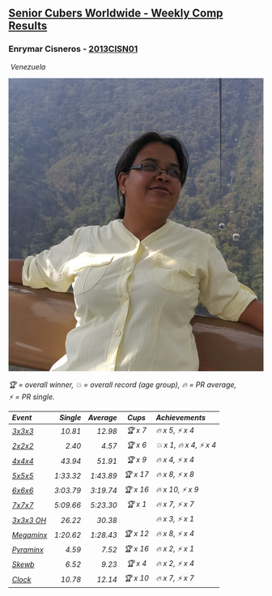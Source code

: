 <style>table {white-space: nowrap;}</style>
<link rel="stylesheet" type="text/css" href="/scw-comp/css/flags.css" />

## [Senior Cubers Worldwide - Weekly Comp Results](/scw-comp/results/)
### Enrymar Cisneros - [2013CISN01](https://www.worldcubeassociation.org/persons/2013CISN01)

<i class="flag flag-VE" />&nbsp;Venezuela

![Enrymar Cisneros](1530205432.jpg)

<span style="white-space: nowrap;">🏆 = overall winner</span>, <span style="white-space: nowrap;">💥 = overall record (age group)</span>, <span style="white-space: nowrap;">🔥 = PR average</span>, <span style="white-space: nowrap;">⚡ = PR single</span>.

| Event | Single | Average | Cups | Achievements|
| :-- | --: | --: | :--: | :-- |
| [3x3x3](333.md) | 10.81 | 12.98 | 🏆 x 7 | 🔥 x 5, ⚡ x 4 |
| [2x2x2](222.md) | 2.40 | 4.57 | 🏆 x 6 | 💥 x 1, 🔥 x 4, ⚡ x 4 |
| [4x4x4](444.md) | 43.94 | 51.91 | 🏆 x 9 | 🔥 x 4, ⚡ x 4 |
| [5x5x5](555.md) | 1:33.32 | 1:43.89 | 🏆 x 17 | 🔥 x 8, ⚡ x 8 |
| [6x6x6](666.md) | 3:03.79 | 3:19.74 | 🏆 x 16 | 🔥 x 10, ⚡ x 9 |
| [7x7x7](777.md) | 5:09.66 | 5:23.30 | 🏆 x 1 | 🔥 x 7, ⚡ x 7 |
| [3x3x3 OH](333oh.md) | 26.22 | 30.38 |  | 🔥 x 3, ⚡ x 1 |
| [Megaminx](minx.md) | 1:20.62 | 1:28.43 | 🏆 x 12 | 🔥 x 8, ⚡ x 4 |
| [Pyraminx](pyram.md) | 4.59 | 7.52 | 🏆 x 16 | 🔥 x 2, ⚡ x 1 |
| [Skewb](skewb.md) | 6.52 | 9.23 | 🏆 x 4 | 🔥 x 2, ⚡ x 4 |
| [Clock](clock.md) | 10.78 | 12.14 | 🏆 x 10 | 🔥 x 7, ⚡ x 7 |

<!-- Global site tag (gtag.js) - Google Analytics -->
<script async src="https://www.googletagmanager.com/gtag/js?id=UA-86348435-3"></script>
<script>window.dataLayer = window.dataLayer || []; function gtag() {dataLayer.push(arguments);} gtag('js', new Date()); gtag('config', 'UA-86348435-3');</script>
